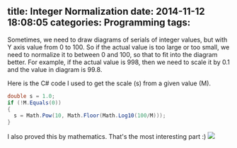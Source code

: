 title: Integer Normalization
date: 2014-11-12 18:08:05
categories: Programming
tags:
---
Sometimes, we need to draw diagrams of serials of integer values, but with Y axis value from 0 to 100.
So if the actual value is too large or too small, we need to normalize it to between 0 and 100, so that to fit into the diagram better.
For example, if the actual value is 998, then we need to scale it by 0.1 and the value in diagram is 99.8.
<!--more-->
Here is the C# code I used to get the scale (s) from a given value (M). 
``` csharp
double s = 1.0;
if (!M.Equals(0))
{
  s = Math.Pow(10, Math.Floor(Math.Log10(100/M)));
}
```

I also proved this by mathematics. That's the most interesting part :)
![](/img/post/ProveIntegerNormalization.png)
